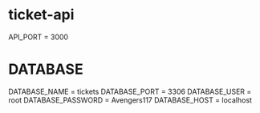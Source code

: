 # ticket-api
API_PORT = 3000

# DATABASE  
DATABASE_NAME = tickets
DATABASE_PORT = 3306
DATABASE_USER = root
DATABASE_PASSWORD = Avengers117
DATABASE_HOST = localhost